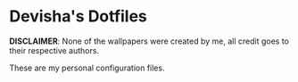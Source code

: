 # Devisha's Dotfiles

**DISCLAIMER**: None of the wallpapers were created by me, all credit goes to their respective authors.

These are my personal configuration files.
